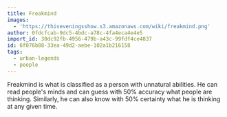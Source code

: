 ```yaml
---
title: Freakmind
images:
  - 'https://thiseveningsshow.s3.amazonaws.com/wiki/freakmind.png'
author: 0fdcfcab-9dc5-4bdc-a78c-4fa4eca4e4e5
import_id: 30dc92fb-4956-479b-a43c-99fdf4ce4837
id: 6f076b88-33ea-49d2-aebe-102a1b216158
tags:
  - urban-legends
  - people
---
```

Freakmind is what is classified as a person with unnatural abilities. He can read people's minds and can guess with 50% accuracy what people are thinking. Similarly, he can also know with 50% certainty what he is thinking at any given time.
